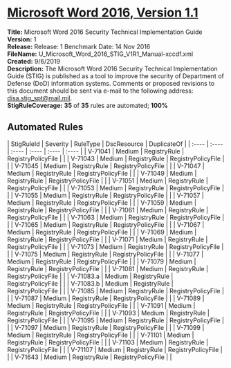 # [Microsoft Word 2016, Version 1.1](https://github.com/Microsoft/PowerStig/wiki/Office-Word2016-1.1)

**Title:** Microsoft Word 2016 Security Technical Implementation Guide  
**Version:** 1  
**Release:** Release: 1 Benchmark Date: 14 Nov 2016  
**FileName:** U_Microsoft_Word_2016_STIG_V1R1_Manual-xccdf.xml  
**Created:** 9/6/2019  
**Description:** The Microsoft Word 2016 Security Technical Implementation Guide (STIG) is published as a tool to improve the security of Department of Defense (DoD) information systems.  Comments or proposed revisions to this document should be sent via e-mail to the following address: disa.stig_spt@mail.mil.  
**StigRuleCoverage:** **35** of **35** rules are automated; **100%**  

## Automated Rules

| StigRuleId | Severity | RuleType | DscResource | DuplicateOf |
| :---- | :---- | :---- | :---- | :---- | :---- |
| V-71041 | Medium | RegistryRule | RegistryPolicyFile |  |
| V-71043 | Medium | RegistryRule | RegistryPolicyFile |  |
| V-71045 | Medium | RegistryRule | RegistryPolicyFile |  |
| V-71047 | Medium | RegistryRule | RegistryPolicyFile |  |
| V-71049 | Medium | RegistryRule | RegistryPolicyFile |  |
| V-71051 | Medium | RegistryRule | RegistryPolicyFile |  |
| V-71053 | Medium | RegistryRule | RegistryPolicyFile |  |
| V-71055 | Medium | RegistryRule | RegistryPolicyFile |  |
| V-71057 | Medium | RegistryRule | RegistryPolicyFile |  |
| V-71059 | Medium | RegistryRule | RegistryPolicyFile |  |
| V-71061 | Medium | RegistryRule | RegistryPolicyFile |  |
| V-71063 | Medium | RegistryRule | RegistryPolicyFile |  |
| V-71065 | Medium | RegistryRule | RegistryPolicyFile |  |
| V-71067 | Medium | RegistryRule | RegistryPolicyFile |  |
| V-71069 | Medium | RegistryRule | RegistryPolicyFile |  |
| V-71071 | Medium | RegistryRule | RegistryPolicyFile |  |
| V-71073 | Medium | RegistryRule | RegistryPolicyFile |  |
| V-71075 | Medium | RegistryRule | RegistryPolicyFile |  |
| V-71077 | Medium | RegistryRule | RegistryPolicyFile |  |
| V-71079 | Medium | RegistryRule | RegistryPolicyFile |  |
| V-71081 | Medium | RegistryRule | RegistryPolicyFile |  |
| V-71083.a | Medium | RegistryRule | RegistryPolicyFile |  |
| V-71083.b | Medium | RegistryRule | RegistryPolicyFile |  |
| V-71085 | Medium | RegistryRule | RegistryPolicyFile |  |
| V-71087 | Medium | RegistryRule | RegistryPolicyFile |  |
| V-71089 | Medium | RegistryRule | RegistryPolicyFile |  |
| V-71091 | Medium | RegistryRule | RegistryPolicyFile |  |
| V-71093 | Medium | RegistryRule | RegistryPolicyFile |  |
| V-71095 | Medium | RegistryRule | RegistryPolicyFile |  |
| V-71097 | Medium | RegistryRule | RegistryPolicyFile |  |
| V-71099 | Medium | RegistryRule | RegistryPolicyFile |  |
| V-71101 | Medium | RegistryRule | RegistryPolicyFile |  |
| V-71103 | Medium | RegistryRule | RegistryPolicyFile |  |
| V-71107 | Medium | RegistryRule | RegistryPolicyFile |  |
| V-71643 | Medium | RegistryRule | RegistryPolicyFile |  |
